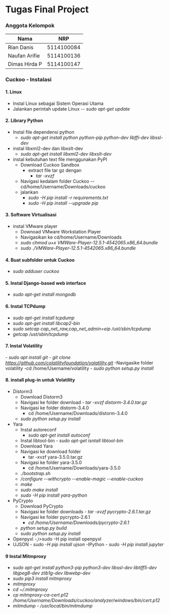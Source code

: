 # Tugas Final Project

### Anggota Kelompok

|Nama      |NRP    |
|---|---|
Rian Danis  | 5114100084
Naufan Arifie | 5114100136
Dimas Hirda P | 5114100147


### Cuckoo - Instalasi

#### 1. Linux
 - Instal Linux sebagai Sistem Operasi Utama
 - Jalankan perintah update Linux 
   -- <i> sudo apt-get update</i>
   
#### 2. Library Python
- Instal file dependensi python 
    - <i>sudo apt-get install python python-pip python-dev libffi-dev libssl-dev</i>
- instal libxml2-dev dan libxslt-dev 
    - <i> sudo apt-get install libxml2-dev libxslt-dev</i>
- instal kebutuhan text file menggunakan PyPl
    - Download Cuckoo Sandbox
         - extract file tar gz dengan 
              - <i> tar -xvzf</i>
    - Navigasi kedalam folder Cuckoo -- cd/home/Username/Downloads/cuckoo
    - jalankan
         - <i>sudo -H pip install -r requirements.txt</i>
         - <i>sudo -H pip install --upgrade pip</i>
         
#### 3. Software Virtualisasi
- instal VMware player
     - Downoad VMware Workstation Player
     - Navigasikan ke cd/home/Username/Downloads
     - <i> sudo chmod u+x VMWare-Player-12.5.1-4542065.x86_64.bundle</i>
     - <i> sudo ./VMWare-Player-12.5.1-4542065.x86_64.bundle</i>
     
#### 4. Buat subfolder untuk Cuckoo
- <i>sudo adduser cuckoo</i>

#### 5. Instal Django-based web interface
- <i>sudo apt-get install mongodb</i>
 
#### 6. Instal TCPdump
- <i>sudo apt-get install tcpdump</i>
- <i>sudo apt-get install libcap2-bin</i>
- <i>sudo setcap cap_net_raw,cap_net_admin=eip /ust/sbin/tcpdump</i>
- <i>getcap /ust/sbin/tcpdump</i>

#### 7. Instal Volatility
-<i> sudo apt install git</i>
-<i> git clone https://github.com/colatilityfoundation/volatility.git</i>
-Navigasike folder volatility
     -cd /home/Username/volatility
-<i> sudo python setup.py install</i>

#### 8. install plug-in untuk Volatility
- Distorm3
     - Download Distorm3
     - Navigasi ke folder download
          -<i> tar -xvzf distorm-3.4.0.tar.gz</i>
     - Navigasi ke folder distorm-3.4.0
          - cd /home/Username/Downloads/distorm-3.4.0
     - <i> sudo python setup.py install</i>
- Yara
    - Instal autoreconf
         - <i> sudo apt-get install autoconf</i>
    - Instal libtool-bin
         -<i> sudo apt-get isntall libtool-bin</i>
    - Download Yara
    - Navigasi ke download folder
         - tar -xvzf yara-3.5.0.tar.gz
    - Navigasi ke folder yara-3.5.0
         - cd /home/Username/Downloads/yara-3.5.0
    - <i> ./bootstrap.sh</i>
    - <i> /configure --withcrypto --enable-magic --enable-cuckoo </i>
    - <i> make </i>
    - <i> sudo make install </i>
    - <i> sudo -H pip install yara-python </i>
- PyCrypto
    - Download PyCrypto
    - Navigasi ke folder downloads
        -<i> tar -xvzf pycrypto-2.6.1.tar.gz</i>
    - Navigasi ke folder pycrypto-2.6.1
        - <i> cd /home/Username/Downloads/pycrypto-2.6.1</i>
    - <i> python setup.py build</i>
    - <i> sudo python setup.py install</i>
- Openpyxl
    -,i>sudo -H pip install openpyxl</i>
- UJSON
    -<i> sudo -H pip install ujson</i>
-IPython
    -<i> sudo -H pip install jupyter</i>
    
#### 9 Instal Mitmproxy
- <i> sudo apt-get install python3-pip python3-dev libssl-dev libtiff5-dev libjpeg8-dev zlib1g-dev libwebp-dev </i>
- <i> sudo pip3 install mitmproxy</i>
- <i> mitmproxy</i>
- <i> cd ~/.mitmproxy</i>
- <i> cp mitmproxy-ca-cert.p12 /home/Username/Downloads/cuckoo/analyzer/windows/bin/cert.p12</i>
- <i> mitmdump - /usr/local/bin/mitmdump </i>
